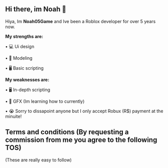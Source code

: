 ## Hi there, im Noah 👋

Hiya, Im **Noah05Game** and Ive been a Roblox developer for over 5 years now.

**My strengths are:**

• 💻 Ui design

• 🌲 Modeling

• 🖥️ Basic scripting

**My weaknesses are:**

• 🖥️ In-depth scripting

• 🔴 GFX (Im learning how to currently)

• 😭 Sorry to dissapoint anyone but I only accept Robux (R$) payment at the minuite!

## Terms and conditions (By requesting a commission from me you agree to the following TOS)
(These are really easy to follow)       
